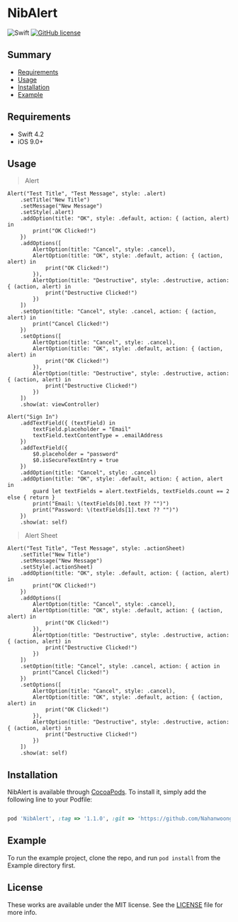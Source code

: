 
# NibAlert

![Swift](https://img.shields.io/badge/Swift-4.2-orange.svg)
[![GitHub license](https://img.shields.io/badge/license-MIT-lightgrey.svg?style=flat)](https://github.com/Nahanwoong/NibAlert/blob/main/LICENSE)

## Summary

- [Requirements](#requirements)
- [Usage](#usage)
- [Installation](#installation)
- [Example](#example)


## Requirements

- Swift 4.2
- iOS 9.0+


## Usage

> Alert
```
Alert("Test Title", "Test Message", style: .alert)
    .setTitle("New Title")
    .setMessage("New Message")
    .setStyle(.alert)
    .addOption(title: "OK", style: .default, action: { (action, alert) in
        print("OK Clicked!")
    })
    .addOptions([
        AlertOption(title: "Cancel", style: .cancel),
        AlertOption(title: "OK", style: .default, action: { (action, alert) in
            print("OK Clicked!")
        }),
        AlertOption(title: "Destructive", style: .destructive, action: { (action, alert) in
            print("Destructive Clicked!")
        })
    ])
    .setOption(title: "Cancel", style: .cancel, action: { (action, alert) in
        print("Cancel Clicked!")
    })
    .setOptions([
        AlertOption(title: "Cancel", style: .cancel),
        AlertOption(title: "OK", style: .default, action: { (action, alert) in
            print("OK Clicked!")
        }),
        AlertOption(title: "Destructive", style: .destructive, action: { (action, alert) in
            print("Destructive Clicked!")
        })
    ])
    .show(at: viewController)
    
Alert("Sign In")
    .addTextField({ (textField) in
        textField.placeholder = "Email"
        textField.textContentType = .emailAddress
    })
    .addTextField({
        $0.placeholder = "password"
        $0.isSecureTextEntry = true
    })
    .addOption(title: "Cancel", style: .cancel)
    .addOption(title: "OK", style: .default, action: { action, alert in
        guard let textFields = alert.textFields, textFields.count == 2 else { return }
        print("Email: \(textFields[0].text ?? "")")
        print("Password: \(textFields[1].text ?? "")")
    })
    .show(at: self)
```

> Alert Sheet
```
Alert("Test Title", "Test Message", style: .actionSheet)
    .setTitle("New Title")
    .setMessage("New Message")
    .setStyle(.actionSheet)
    .addOption(title: "OK", style: .default, action: { (action, alert) in
        print("OK Clicked!")
    })
    .addOptions([
        AlertOption(title: "Cancel", style: .cancel),
        AlertOption(title: "OK", style: .default, action: { (action, alert) in
            print("OK Clicked!")    
        }),
        AlertOption(title: "Destructive", style: .destructive, action: { (action, alert) in
            print("Destructive Clicked!")
        })
    ])
    .setOption(title: "Cancel", style: .cancel, action: { action in
        print("Cancel Clicked!")
    })
    .setOptions([
        AlertOption(title: "Cancel", style: .cancel),
        AlertOption(title: "OK", style: .default, action: { (action, alert) in
            print("OK Clicked!")
        }),
        AlertOption(title: "Destructive", style: .destructive, action: { (action, alert) in
            print("Destructive Clicked!")
        })
    ])
    .show(at: self)
```

## Installation

NibAlert is available through [CocoaPods](https://cocoapods.org). To install
it, simply add the following line to your Podfile:

```ruby

pod 'NibAlert', :tag => '1.1.0', :git => 'https://github.com/Nahanwoong/NibAlert'

```

## Example

To run the example project, clone the repo, and run `pod install` from the Example directory first.


## License

These works are available under the MIT license. See the [LICENSE][license] file
for more info.

  
[license]: LICENSE
